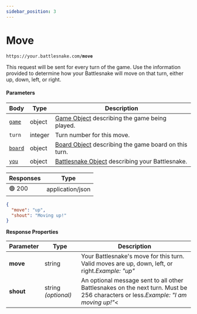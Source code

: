 ```yaml
---
sidebar_position: 3
---
```


# Move

`https://your.battlesnake.com`**`/move`**

This request will be sent for every turn of the game. Use the information provided to determine how your Battlesnake will move on that turn, either up, down, left, or right.

#### Parameters

| Body                               | Type    | Description                                                                  |
| ---------------------------------- | ------- | ---------------------------------------------------------------------------- |
| [`game`](../objects/game.md)       | object  | [Game Object](../objects/game.md) describing the game being played.          |
| `turn`                             | integer | Turn number for this move.                                                   |
| [`board`](../objects/board.md)     | object  | [Board Object](../objects/board.md) describing the game board on this turn.  |
| [`you`](../objects/battlesnake.md) | object  | [Battlesnake Object](../objects/battlesnake.md) describing your Battlesnake. |

| Responses | Type             |
| --------- | ---------------- |
| 🟢 200     | application/json |

```json
{
  "move": "up",
  "shout": "Moving up!"
}
```

**Response Properties**

| **Parameter** | **Type**            | **Description**                                                                                                                          |
| ------------- | ------------------- | ---------------------------------------------------------------------------------------------------------------------------------------- |
| **move**      | string              | Your Battlesnake's move for this turn. Valid moves are up, down, left, or right.<em>Example: "up"</em>                                   |
| **shout**     | string _(optional)_ | An optional message sent to all other Battlesnakes on the next turn. Must be 256 characters or less.<em>Example: "I am moving up!"</em>< |
